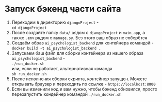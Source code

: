 # Запуск бэкенд части сайта
1. Переходим в директорию `djangoProject` -   
`cd djangoProject`
2. После создайте папку `data/` рядом с `djangoProject` и `main_app`, 
а также  `.env` рядом с `manage.py`. Без этого ваш образ не соберётся
3. Создаём образ `ai_psychologist_backend` для контейнера командой - 
`docker build -t ai_psychologist_backend .`
4. Запускаем баш файл для сборки контейнера из нашего образа `ai_psychologist_backend` -  
`./run_docker.sh`  
или, если не работает, альтернативная команда  
`sh run_docker.sh`
5. После исполнения сборки скрипта, контейнер запущен. Можете открывать браузер и переходить по ссылке -
`https://localhost:8000`
6. Если вы изменили код и вам нужно, чтобы бэкенд обновился, просто перезапустить кондейнер командой 
`./run_docker.sh`